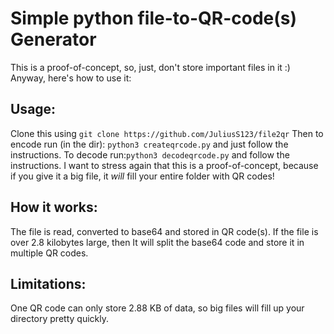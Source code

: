 # Simple python file-to-QR-code(s) Generator

This is a proof-of-concept, so, just, don't store important files in it :)
Anyway, here's how to use it:
## Usage:
Clone this using ```git clone https://github.com/JuliusS123/file2qr```
Then to encode run (in the dir): ```python3 createqrcode.py``` and just follow the instructions.
To decode run:```python3 decodeqrcode.py``` and follow the instructions.
I want to stress again that this is a proof-of-concept, because if you give it a big file, it *will* fill your entire folder with QR codes!

## How it works:
The file is read, converted to base64 and stored in QR code(s). If the file is over 2.8 kilobytes large, then It will split the base64 code and store it in multiple QR codes.
## Limitations:
One QR code can only store 2.88 KB of data, so big files will fill up your directory pretty quickly.